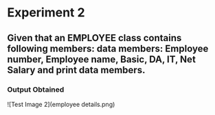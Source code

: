 # Experiment 2
## Given that an EMPLOYEE class contains following members: data members: Employee number, Employee name, Basic, DA, IT, Net Salary and print data members.

### Output Obtained

![Test Image 2](employee details.png)
